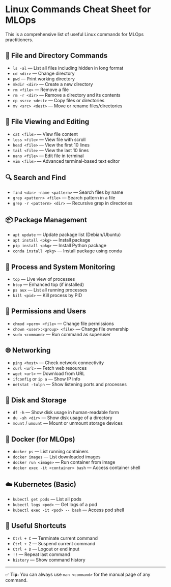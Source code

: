 
# Linux Commands Cheat Sheet for MLOps

This is a comprehensive list of useful Linux commands for MLOps practitioners.

## 📁 File and Directory Commands
- `ls -al` — List all files including hidden in long format
- `cd <dir>` — Change directory
- `pwd` — Print working directory
- `mkdir <dir>` — Create a new directory
- `rm <file>` — Remove a file
- `rm -r <dir>` — Remove a directory and its contents
- `cp <src> <dest>` — Copy files or directories
- `mv <src> <dest>` — Move or rename files/directories

## 📄 File Viewing and Editing
- `cat <file>` — View file content
- `less <file>` — View file with scroll
- `head <file>` — View the first 10 lines
- `tail <file>` — View the last 10 lines
- `nano <file>` — Edit file in terminal
- `vim <file>` — Advanced terminal-based text editor

## 🔍 Search and Find
- `find <dir> -name <pattern>` — Search files by name
- `grep <pattern> <file>` — Search pattern in a file
- `grep -r <pattern> <dir>` — Recursive grep in directories

## 📦 Package Management
- `apt update` — Update package list (Debian/Ubuntu)
- `apt install <pkg>` — Install package
- `pip install <pkg>` — Install Python package
- `conda install <pkg>` — Install package using conda

## 🧠 Process and System Monitoring
- `top` — Live view of processes
- `htop` — Enhanced top (if installed)
- `ps aux` — List all running processes
- `kill <pid>` — Kill process by PID

## 🔐 Permissions and Users
- `chmod <perm> <file>` — Change file permissions
- `chown <user>:<group> <file>` — Change file ownership
- `sudo <command>` — Run command as superuser

## 🌐 Networking
- `ping <host>` — Check network connectivity
- `curl <url>` — Fetch web resources
- `wget <url>` — Download from URL
- `ifconfig` or `ip a` — Show IP info
- `netstat -tulpn` — Show listening ports and processes

## 📂 Disk and Storage
- `df -h` — Show disk usage in human-readable form
- `du -sh <dir>` — Show disk usage of a directory
- `mount` / `umount` — Mount or unmount storage devices

## 🐳 Docker (for MLOps)
- `docker ps` — List running containers
- `docker images` — List downloaded images
- `docker run <image>` — Run container from image
- `docker exec -it <container> bash` — Access container shell

## ☁️ Kubernetes (Basic)
- `kubectl get pods` — List all pods
- `kubectl logs <pod>` — Get logs of a pod
- `kubectl exec -it <pod> -- bash` — Access pod shell

## 📌 Useful Shortcuts
- `Ctrl + C` — Terminate current command
- `Ctrl + Z` — Suspend current command
- `Ctrl + D` — Logout or end input
- `!!` — Repeat last command
- `history` — Show command history

---

✅ **Tip:** You can always use `man <command>` for the manual page of any command.
